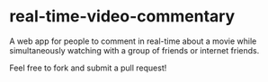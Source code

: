 # real-time-video-commentary

A web app for people to comment in real-time about a movie while simultaneously watching with a group of friends or internet friends.

Feel free to fork and submit a pull request!
